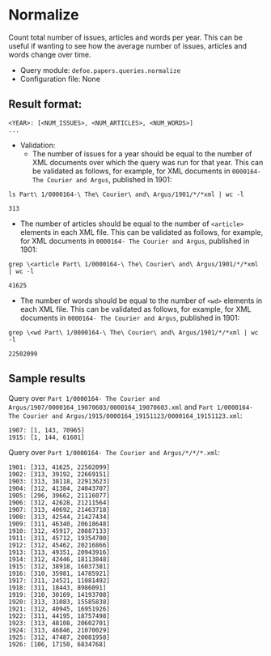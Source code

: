 # Normalize

Count total number of issues, articles and words per year. This can be useful if wanting to see how the average number of issues, articles and words change over time.

* Query module: `defoe.papers.queries.normalize`
* Configuration file: None

Result format:
----------------------------------------------------------

```
<YEAR>: [<NUM_ISSUES>, <NUM_ARTICLES>, <NUM_WORDS>]
...
```

* Validation:
  - The number of issues for a year should be equal to the number of XML documents over which the query was run for that year. This can be validated as follows, for example, for XML documents in `0000164- The Courier and Argus`, published in 1901:

```
ls Part\ 1/0000164-\ The\ Courier\ and\ Argus/1901/*/*xml | wc -l
```
```
313
```

  - The number of articles should be equal to the number of `<article>` elements in each XML file. This can be validated as follows, for example, for XML documents in `0000164- The Courier and Argus`, published in 1901:

```
grep \<article Part\ 1/0000164-\ The\ Courier\ and\ Argus/1901/*/*xml | wc -l
```
```
41625
```

  - The number of words should be equal to the number of `<wd>` elements in each XML file. This can be validated as follows, for example, for XML documents in `0000164- The Courier and Argus`, published in 1901:

```
grep \<wd Part\ 1/0000164-\ The\ Courier\ and\ Argus/1901/*/*xml | wc -l
```
```
22502099
```

## Sample results

Query over `Part 1/0000164- The Courier and Argus/1907/0000164_19070603/0000164_19070603.xml` and `Part 1/0000164- The Courier and Argus/1915/0000164_19151123/0000164_19151123.xml`:

```
1907: [1, 143, 70965]
1915: [1, 144, 61601]
```

Query over `Part 1/0000164- The Courier and Argus/*/*/*.xml`:

```
1901: [313, 41625, 22502099]
1902: [313, 39192, 22669151]
1903: [313, 38118, 22913623]
1904: [312, 41384, 24043707]
1905: [296, 39662, 21116077]
1906: [312, 42628, 21211564]
1907: [313, 40692, 21463718]
1908: [313, 42544, 21427434]
1909: [311, 46340, 20618648]
1910: [312, 45917, 20887133]
1911: [311, 45712, 19354700]
1912: [312, 45462, 20216866]
1913: [313, 49351, 20943916]
1914: [312, 42446, 18113848]
1915: [312, 38918, 16037381]
1916: [310, 35981, 14785921]
1917: [311, 24521, 11081492]
1918: [311, 18443, 8986091]
1919: [310, 30169, 14193708]
1920: [313, 31083, 15585838]
1921: [312, 40945, 16951926]
1922: [311, 44195, 18757498]
1923: [313, 48108, 20602701]
1924: [313, 46846, 21070029]
1925: [312, 47487, 20081958]
1926: [106, 17150, 6834768]
```

